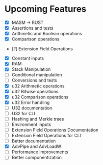 # Upcoming Features

- [x] MASM -> RUST
- [x] Assertions and tests
- [x] Arithmetic and Boolean operations
- [x] Comparison operations
- [?] Extension Field Operations
- [x] Constant inputs
- [x] RAM
- [x] Stack Manipulation
- [ ] Conditional manipulation
- [ ] Conversions and tests
- [x] u32 Arithmetic operations
- [x] u32 Bitwise operations
- [x] u32 Comparison operations
- [x] u32 Error handling
- [ ] U32 documentation
- [ ] U32 for CLI
- [ ] Hashing and Merkle trees
- [ ] Environment inputs
- [ ] Extension Field Operations Documentation
- [ ] Extension Field Operations for CLI
- [ ] Better documentation
- [x] AdvPipe and AdvLoadW
- [ ] Performance improvements
- [ ] Better componentization
